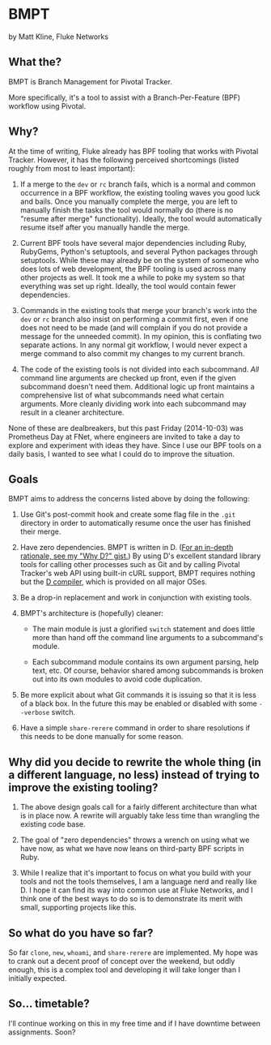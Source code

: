 # BMPT

by Matt Kline, Fluke Networks

## What the?

BMPT is Branch Management for Pivotal Tracker.

More specifically, it's a tool to assist with a Branch-Per-Feature (BPF) workflow using Pivotal.

## Why?

At the time of writing, Fluke already has BPF tooling that works with Pivotal Tracker.
However, it has the following perceived shortcomings (listed roughly from most to least important):

1. If a merge to the `dev` or `rc` branch fails, which is a normal and common occurrence in a BPF workflow,
   the existing tooling waves you good luck and bails.
   Once you manually complete the merge, you are left to manually finish the tasks the tool would normally do
   (there is no "resume after merge" functionality).
   Ideally, the tool would automatically resume itself after you manually handle the merge.

2. Current BPF tools have several major dependencies including Ruby, RubyGems, Python's setuptools,
   and several Python packages through setuptools.
   While these may already be on the system of someone who does lots of web development,
   the BPF tooling is used across many other projects as well.
   It took me a while to poke my system so that everything was set up right.
   Ideally, the tool would contain fewer dependencies.

3. Commands in the existing tools that merge your branch's work into the `dev` or `rc` branch
   also insist on performing a commit first, even if one does not need to be made
   (and will complain if you do not provide a message for the unneeded commit).
   In my opinion, this is conflating two separate actions.
   In any normal git workflow, I would never expect a merge command to also commit my changes to my current branch.

4. The code of the existing tools is not divided into each subcommand.
   _All_ command line arguments are checked up front, even if the given subcommand doesn't need them.
   Additional logic up front maintains a comprehensive list of what subcommands need what certain arguments.
   More cleanly dividing work into each subcommand may result in a cleaner architecture.

None of these are dealbreakers, but this past Friday (2014-10-03) was Prometheus Day at FNet,
where engineers are invited to take a day to explore and experiment with ideas they have.
Since I use our BPF tools on a daily basis, I wanted to see what I could do to improve the situation.

## Goals

BMPT aims to address the concerns listed above by doing the following:

1. Use Git's post-commit hook and create some flag file in the `.git` directory
   in order to automatically resume once the user has finished their merge.

2. Have zero dependencies.
   BMPT is written in D.
   ([For an in-depth rationale, see my "Why D?" gist.](https://gist.github.com/mrkline/6682e4c507acaab3e447))
   By using D's excellent standard library tools for calling other processes such as Git
   and by calling Pivotal Tracker's web API using built-in cURL support,
   BMPT requires nothing but the [D compiler](http://dlang.org/download.html),
   which is provided on all major OSes.

3. Be a drop-in replacement and work in conjunction with existing tools.

4. BMPT's architecture is (hopefully) cleaner:

   - The main module is just a glorified `switch` statement and does little more
     than hand off the command line arguments to a subcommand's module.

   - Each subcommand module contains its own argument parsing, help text, etc.
     Of course, behavior shared among subcommands is broken out into its own modules to avoid code duplication.

5. Be more explicit about what Git commands it is issuing so that it is less of a black box.
   In the future this may be enabled or disabled with some `--verbose` switch.

6. Have a simple `share-rerere` command in order to share resolutions if this needs to be done manually for some reason.

## Why did you decide to rewrite the whole thing (in a different language, no less) instead of trying to improve the existing tooling?

1. The above design goals call for a fairly different architecture than what is in place now.
   A rewrite will arguably take less time than wrangling the existing code base.

2. The goal of "zero dependencies" throws a wrench on using what we have now, as what we have now leans
   on third-party BPF scripts in Ruby.

3. While I realize that it's important to focus on what you build with your tools and not the tools themselves,
   I am a language nerd and really like D.
   I hope it can find its way into common use at Fluke Networks,
   and I think one of the best ways to do so is to demonstrate its merit with small, supporting projects like this.

## So what do you have so far?

So far `clone`, `new`, `whoami`, and `share-rerere` are implemented.
My hope was to crank out a decent proof of concept over the weekend,
but oddly enough, this is a complex tool and developing it will take longer than I initially expected.

## So... timetable?

I'll continue working on this in my free time and if I have downtime between assignments.
Soon?
